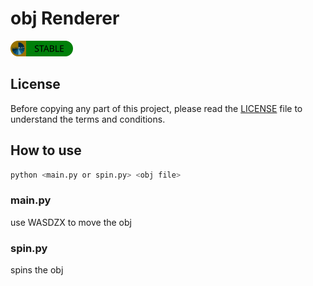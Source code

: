 # obj Renderer

[<img alt="Status" src="https://raw.githubusercontent.com/Orbinuity/.github/main/status/stable.png" width="100" height="25">](https://orbinuity.github.io/statusIcons.html)

## License

Before copying any part of this project, please read the [LICENSE](./LICENSE) file to understand the terms and conditions.

## How to use

```bash
python <main.py or spin.py> <obj file>
```

### main.py

use WASDZX to move the obj

### spin.py

spins the obj